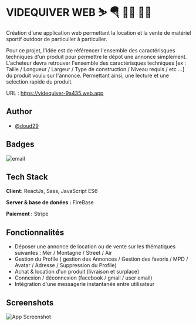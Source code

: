 
# VIDEQUIVER WEB ⛷ 🪂 🏄‍♂️ 🚵‍♀️ 

Création d'une application web permettant la location et la vente de matériel sportif outdoor de particulier à particulier. 

Pour ce projet, l'idée est de référencer l'ensemble des caractérisques techniques d'un produit pour permettre le dépot une annonce simplement.
L'acheteur devra retrouver l'ensemble des caractérisques techniques [ex : Taille / Longueur / Largeur / Type de construction / Niveau requis / etc ...] du produit voulu sur l'annonce. Permettant ainsi, une lecture et une selection rapide du produit. 

URL : https://videquiver-9a435.web.app

## Author

- [@doud29](https://www.github.com/octokatherine)

## Badges

![email](https://img.shields.io/badge/Email-edouardgloux1993%40gmail.com-red)


## Tech Stack

**Client:** ReactJs, Sass, JavaScript ES6

**Server & base de donées :** FireBase

**Paiement :** Stripe


## Fonctionnalités
- Déposer une annonce de location ou de vente sur les thématiques suivantes : Mer / Montagne / Street / Air
- Gestion du Profile ( gestion des Annonces / Gestion des favoris / MPD / Avatar / Adresse / Suppression du Profile)
- Achat & location d'un produit (livraison et surplace)
- Connexion / déconnexion (facebook / gmail / user email)
- Intégration d'une messagerie instantanée entre utilisateur 



## Screenshots

![App Screenshot](https://imagizer.imageshack.com/img924/2693/l4yIBn.jpg)



